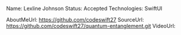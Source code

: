 Name: Lexline Johnson
Status: Accepted
Technologies: SwiftUI

AboutMeUrl: https://github.com/codeswift27
SourceUrl: https://github.com/codeswift27/quantum-entanglement.git
VideoUrl: 

<!---
EXAMPLE
Name: John Appleseed
Status: Submitted <or> Winner <or> Distinguished <or> Rejected
Technologies: SwiftUI, RealityKit, CoreGraphic

AboutMeUrl: https://linkedin.com/in/johnappleseed
SourceUrl: https://github.com/johnappleseed/wwdc2025
VideoUrl: https://youtu.be/ABCDE123456
-->
